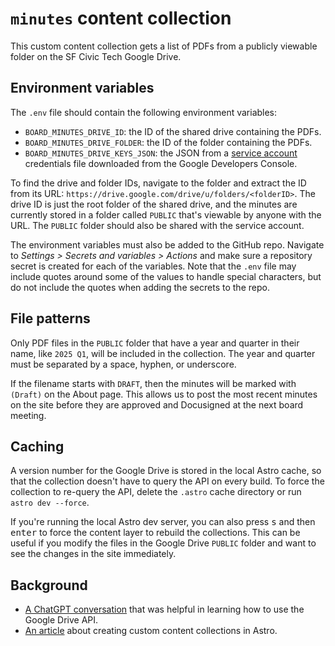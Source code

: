 # `minutes` content collection

This custom content collection gets a list of PDFs from a publicly viewable folder on the SF Civic Tech Google Drive.


## Environment variables

The `.env` file should contain the following environment variables:

* `BOARD_MINUTES_DRIVE_ID`: the ID of the shared drive containing the PDFs.
* `BOARD_MINUTES_DRIVE_FOLDER`: the ID of the folder containing the PDFs.
* `BOARD_MINUTES_DRIVE_KEYS_JSON`: the JSON from a [service account](https://cloud.google.com/iam/docs/service-account-overview) credentials file downloaded from the Google Developers Console.

To find the drive and folder IDs, navigate to the folder and extract the ID from its URL: `https://drive.google.com/drive/u/folders/<folderID>`.  The drive ID is just the root folder of the shared drive, and the minutes are currently stored in a folder called `PUBLIC` that's viewable by anyone with the URL.  The `PUBLIC` folder should also be shared with the service account.

The environment variables must also be added to the GitHub repo.  Navigate to *Settings > Secrets and variables > Actions* and make sure a repository secret is created for each of the variables.  Note that the `.env` file may include quotes around some of the values to handle special characters, but do not include the quotes when adding the secrets to the repo.


## File patterns

Only PDF files in the `PUBLIC` folder that have a year and quarter in their name, like `2025 Q1`, will be included in the collection.  The year and quarter must be separated by a space, hyphen, or underscore.

If the filename starts with `DRAFT`, then the minutes will be marked with `(Draft)` on the About page.  This allows us to post the most recent minutes on the site before they are approved and Docusigned at the next board meeting.


## Caching

A version number for the Google Drive is stored in the local Astro cache, so that the collection doesn't have to query the API on every build.  To force the collection to re-query the API, delete the `.astro` cache directory or run `astro dev --force`.

If you're running the local Astro dev server, you can also press <kbd>s</kbd> and then <kbd>enter</kbd> to force the content layer to rebuild the collections.  This can be useful if you modify the files in the Google Drive `PUBLIC` folder and want to see the changes in the site immediately.


## Background

* [A ChatGPT conversation](https://chatgpt.com/share/67b57962-7400-8001-af67-502bc82eaf6a) that was helpful in learning how to use the Google Drive API.
* [An article](https://astro.build/blog/content-layer-deep-dive/) about creating custom content collections in Astro.
